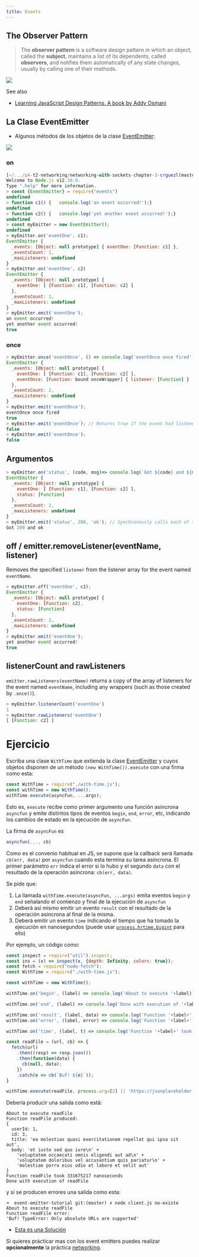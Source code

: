 ```yaml
---
title: Events
---
```


## The Observer Pattern

> The **observer pattern** is a software design pattern in which an object, called the **subject**, maintains a list of its dependents, called **observers**, and notifies them automatically of any state changes, usually by calling one of their methods.

![](/assets/images/observer-design-pattern.png)

See also 

* [Learning JavaScript Design Patterns. A book by Addy Osmani](https://addyosmani.com/resources/essentialjsdesignpatterns/book/#observerpatternjavascript)

## La Clase EventEmitter

* Algunos métodos de los objetos de la clase [EventEmitter](https://nodejs.org/api/events.html#events_class_eventemitter):

![](/assets/images/event-emitter-methods.png)

### on

```js
[~/.../p4-t2-networking/networking-with-sockets-chapter-3-crguezl(master)]$ node
Welcome to Node.js v12.10.0.
Type ".help" for more information.
> const {EventEmitter} = require("events")
undefined
> function c1() {   console.log('an event occurred!');}
undefined
> function c2() {   console.log('yet another event occurred!');}
undefined
> const myEmitter = new EventEmitter();
undefined
> myEmitter.on('eventOne', c1);
EventEmitter {
  _events: [Object: null prototype] { eventOne: [Function: c1] },
  _eventsCount: 1,
  _maxListeners: undefined
}
> myEmitter.on('eventOne', c2)
EventEmitter {
  _events: [Object: null prototype] {
    eventOne: [ [Function: c1], [Function: c2] ]
  },
  _eventsCount: 1,
  _maxListeners: undefined
}
> myEmitter.emit('eventOne');
an event occurred!
yet another event occurred!
true
```
### once

```js
> myEmitter.once('eventOnce', () => console.log('eventOnce once fired')); 
EventEmitter {
  _events: [Object: null prototype] {
    eventOne: [ [Function: c1], [Function: c2] ],
    eventOnce: [Function: bound onceWrapper] { listener: [Function] }
  },
  _eventsCount: 2,
  _maxListeners: undefined
}
> myEmitter.emit('eventOnce');
eventOnce once fired
true
> myEmitter.emit('eventOnce'); // Returns true if the event had listeners, false otherwise.
false
> myEmitter.emit('eventOnce');
false
```
## Argumentos

```js
> myEmitter.on('status', (code, msg)=> console.log(`Got ${code} and ${msg}`));
EventEmitter {
  _events: [Object: null prototype] {
    eventOne: [ [Function: c1], [Function: c2] ],
    status: [Function]
  },
  _eventsCount: 2,
  _maxListeners: undefined
}
> myEmitter.emit('status', 200, 'ok'); // Synchronously calls each of the listeners registered for the event named 'status', in the order they were registered, passing the supplied arguments to each
Got 200 and ok
```

## off / emitter.removeListener(eventName, listener)

Removes the specified `listener` from the listener array for the event named `eventName`.

```js
> myEmitter.off('eventOne', c1);
EventEmitter {
  _events: [Object: null prototype] {
    eventOne: [Function: c2],
    status: [Function]
  },
  _eventsCount: 2,
  _maxListeners: undefined
}
> myEmitter.emit('eventOne');  
yet another event occurred!
true
```

## listenerCount and rawListeners

`emitter.rawListeners(eventName)` returns a copy of the array of listeners for the event named `eventName`, including any wrappers (such as those created by `.once()`).

```js
> myEmitter.listenerCount('eventOne')
1
> myEmitter.rawListeners('eventOne')
[ [Function: c2] ]
```

# Ejercicio

Escriba una clase `WithTime` que extienda la clase [EventEmitter](https://nodejs.org/api/events.html#class-eventemitter) y cuyos objetos disponen de un método `(new WithTime()).execute` con una firma como esta:


```js 
const WithTime = require("./with-time.js");
const withTime = new WithTime();
withTime.execute(asyncFun, ...args);
```

Esto es, `execute` recibe como primer argumento una función asíncrona `asyncfun` y emite distintos tipos de eventos `begin`, `end`, `error`, etc, indicando los cambios de estado en la ejecución de  `asyncFun`. 

La firma de `asyncFun` es

```js
asyncfun(..., cb)
```

Como es el convenio habitual en JS, se supone que la callback será llamada  `cb(err, data)` por `asyncfun` cuando esta termina su tarea asíncrona. El primer parámetro `err` indica el error si lo hubo y el segundo `data` con el resultado de la operación asíncrona:  `cb(err, data)`.

Se pide que:

1. La llamada `withTime.execute(asyncFun, ...args)` emita eventos `begin` y `end`  señalando 
   el comienzo y final de la ejecución de `asyncfun`
2. Deberá así mismo emitir un evento `result` con el resultado de la operación asíncrona al final de la misma.
3. Deberá emitir un evento `time` indicando el tiempo que ha tomado la ejecución en nanosegundos (puede usar [`process.hrtime.bigint`](https://nodejs.org/api/process.html#process_process_hrtime_bigint) para ello)

Por ejemplo, un código como:

```js
const inspect = require("util").inspect;
const ins = (x) => inspect(x, {depth: Infinity, colors: true});
const fetch = require("node-fetch");
const WithTime = require("./with-time.js");

const withTime = new WithTime();

withTime.on('begin', (label) => console.log('About to execute '+label));

withTime.on('end', (label) => console.log('Done with execution of '+label));

withTime.on('result', (label, data) => console.log('Function '+label+' produced:\n'+ins(data)));
withTime.on('error', (label, error) => console.log('Function '+label+' error:\n'+ins(error)));

withTime.on('time', (label, t) => console.log('Function '+label+' took '+t+' nanoseconds'));

const readFile = (url, cb) => {
  fetch(url)
    .then((resp) => resp.json())
    .then(function(data) {
      cb(null, data);
    })
    .catch(e => cb(`Buf! ${e}`));
}

withTime.execute(readFile, process.argv[2] || 'https://jsonplaceholder.typicode.com/posts/3');
```

Debería producir una salida como está:

```
About to execute readFile
Function readFile produced:
{
  userId: 1,
  id: 3,
  title: 'ea molestias quasi exercitationem repellat qui ipsa sit aut',
  body: 'et iusto sed quo iure\n' +
    'voluptatem occaecati omnis eligendi aut ad\n' +
    'voluptatem doloribus vel accusantium quis pariatur\n' +
    'molestiae porro eius odio et labore et velit aut'
}
Function readFile took 331675217 nanoseconds
Done with execution of readFile
```

y si se producen errores una salida como esta:

```
➜  event-emitter-tutorial git:(master) ✗ node client.js no-existe
About to execute readFile
Function readFile error:
'Buf! TypeError: Only absolute URLs are supported'
```

* [Esta es una Solución]({{site.baseurl}}/pages/solution-to-event-emitters-exercise)

Si quieres prácticar mas con los event emitters puedes realizar **opcionalmente** la práctica 
[networking]({{site.baseurl}}/tema2-async/practicas/networking/). 


